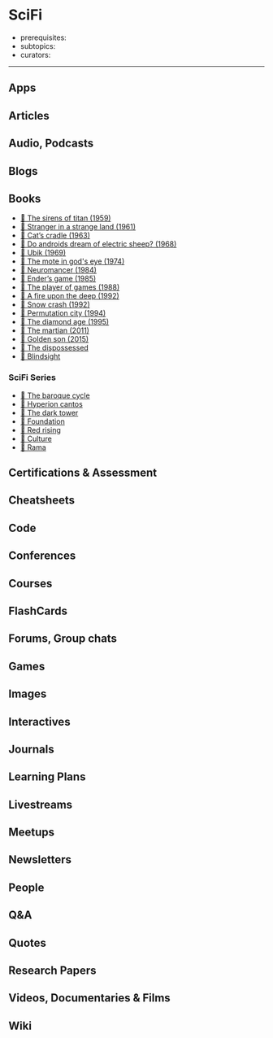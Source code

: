 # SciFi

- prerequisites:
- subtopics:
- curators:

------

## Apps

## Articles

## Audio, Podcasts

## Blogs

## Books

- [📕 The sirens of titan (1959)](http://www.goodreads.com/book/show/4982.The_Sirens_of_Titan)
- [📕 Stranger in a strange land (1961)](http://www.goodreads.com/book/show/350.Stranger_in_a_Strange_Land)
- [📕 Cat’s cradle (1963)](http://www.goodreads.com/book/show/135479.Cat_s_Cradle)
- [📕 Do androids dream of electric sheep? (1968)](http://www.goodreads.com/book/show/7082.Do_Androids_Dream_of_Electric_Sheep_)
- [📕 Ubik (1969)](http://www.goodreads.com/book/show/22590.Ubik)
- [📕 The mote in god's eye (1974)](http://www.goodreads.com/book/show/100365.The_Mote_in_God_s_Eye)
- [📕 Neuromancer (1984)](https://www.goodreads.com/book/show/22328.Neuromancer)
- [📕 Ender’s game (1985)](http://www.goodreads.com/book/show/375802.Ender_s_Game)
- [📕 The player of games (1988)](http://www.goodreads.com/book/show/18630.The_Player_of_Games)
- [📕 A fire upon the deep (1992)](http://www.goodreads.com/book/show/77711.A_Fire_Upon_the_Deep)
- [📕 Snow crash (1992)](http://www.goodreads.com/book/show/830.Snow_Crash)
- [📕 Permutation city (1994)](http://www.goodreads.com/book/show/156784.Permutation_City)
- [📕 The diamond age (1995)](http://www.goodreads.com/book/show/827.The_Diamond_Age)
- [📕 The martian (2011)](http://www.goodreads.com/book/show/18007564-the-martian)
- [📕 Golden son (2015)](http://www.goodreads.com/book/show/18966819-golden-son)
- [📕 The dispossessed](http://www.goodreads.com/book/show/13651.The_Dispossessed)
- [📕 Blindsight](http://www.goodreads.com/book/show/48484.Blindsight)

### SciFi Series

- [📕 The baroque cycle](https://www.goodreads.com/series/49317-the-baroque-cycle)
- [📕 Hyperion cantos](http://www.goodreads.com/series/40461-hyperion-cantos)
- [📕 The dark tower](https://www.goodreads.com/series/40750-the-dark-tower)
- [📕 Foundation](http://www.goodreads.com/series/59386-foundation-publication-order)
- [📕 Red rising](http://www.goodreads.com/book/show/15839976-red-rising)
- [📕 Culture](http://www.goodreads.com/series/49118-culture)
- [📕 Rama](http://www.goodreads.com/book/show/112537.Rendezvous_with_Rama)

## Certifications & Assessment

## Cheatsheets

## Code

## Conferences

## Courses

## FlashCards

## Forums, Group chats

## Games

## Images

## Interactives

## Journals

## Learning Plans

## Livestreams

## Meetups

## Newsletters

## People

## Q&A

## Quotes

## Research Papers

## Videos, Documentaries & Films

## Wiki
